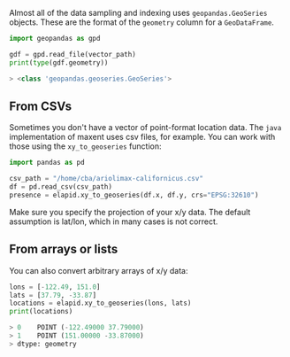 Almost all of the data sampling and indexing uses `geopandas.GeoSeries` objects. These are the format of the `geometry` column for a `GeoDataFrame`.

```python
import geopandas as gpd

gdf = gpd.read_file(vector_path)
print(type(gdf.geometry))

> <class 'geopandas.geoseries.GeoSeries'>
```

## From CSVs

Sometimes you don't have a vector of point-format location data. The `java` implementation of maxent uses csv files, for example. You can work with those using the `xy_to_geoseries` function:

```python
import pandas as pd

csv_path = "/home/cba/ariolimax-californicus.csv"
df = pd.read_csv(csv_path)
presence = elapid.xy_to_geoseries(df.x, df.y, crs="EPSG:32610")
```

Make sure you specify the projection of your x/y data. The default assumption is lat/lon, which in many cases is not correct.

## From arrays or lists

You can also convert arbitrary arrays of x/y data:

```python
lons = [-122.49, 151.0]
lats = [37.79, -33.87]
locations = elapid.xy_to_geoseries(lons, lats)
print(locations)

> 0    POINT (-122.49000 37.79000)
> 1    POINT (151.00000 -33.87000)
> dtype: geometry
```
